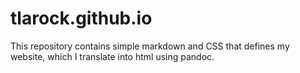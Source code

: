 # tlarock.github.io

This repository contains simple markdown and CSS that defines my website, which I translate into html using pandoc.
